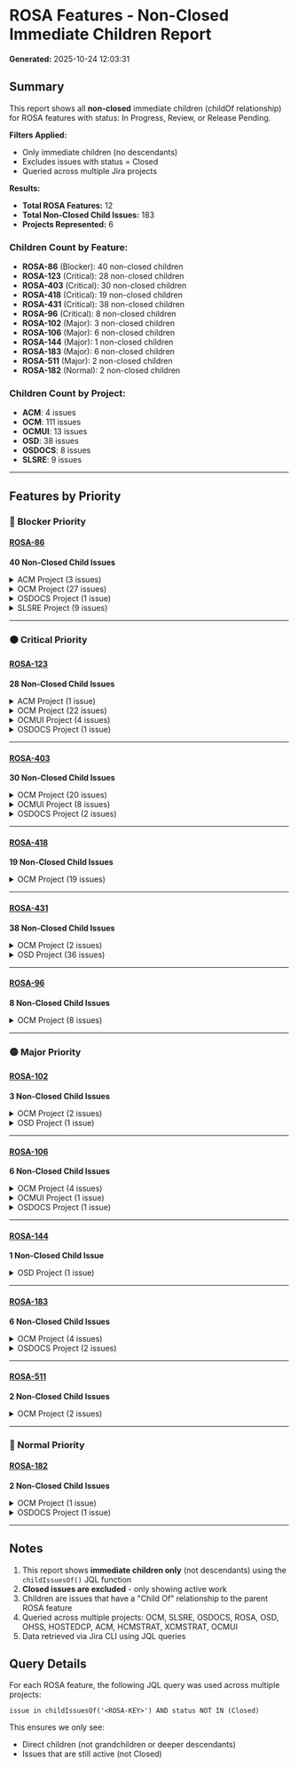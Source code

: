 # ROSA Features - Non-Closed Immediate Children Report

**Generated:** 2025-10-24 12:03:31

## Summary

This report shows all **non-closed** immediate children (childOf relationship) for ROSA features with status: In Progress, Review, or Release Pending.

**Filters Applied:**
- Only immediate children (no descendants)
- Excludes issues with status = Closed
- Queried across multiple Jira projects

**Results:**
- **Total ROSA Features:** 12
- **Total Non-Closed Child Issues:** 183
- **Projects Represented:** 6

### Children Count by Feature:
- **ROSA-86** (Blocker): 40 non-closed children
- **ROSA-123** (Critical): 28 non-closed children
- **ROSA-403** (Critical): 30 non-closed children
- **ROSA-418** (Critical): 19 non-closed children
- **ROSA-431** (Critical): 38 non-closed children
- **ROSA-96** (Critical): 8 non-closed children
- **ROSA-102** (Major): 3 non-closed children
- **ROSA-106** (Major): 6 non-closed children
- **ROSA-144** (Major): 1 non-closed children
- **ROSA-183** (Major): 6 non-closed children
- **ROSA-511** (Major): 2 non-closed children
- **ROSA-182** (Normal): 2 non-closed children

### Children Count by Project:
- **ACM**: 4 issues
- **OCM**: 111 issues
- **OCMUI**: 13 issues
- **OSD**: 38 issues
- **OSDOCS**: 8 issues
- **SLSRE**: 9 issues

---

## Features by Priority


### 🔴 Blocker Priority

#### [ROSA-86](https://issues.redhat.com/browse/ROSA-86)

**40 Non-Closed Child Issues**

<details>
<summary>ACM Project (3 issues)</summary>

| Key | Type | Status | Assignee | Summary | Parent | Created | Updated | Due Date |
|-----|------|--------|----------|---------|--------|---------|---------|----------|
| [ACM-24880](https://issues.redhat.com/browse/ACM-24880) | Task | In Progress | Anna Francis | Implement backend test to check the OADP resources per OCP version | [ROSA-86](https://issues.redhat.com/browse/ROSA-86) | 2025-10-01 | 2025-10-23 |  |
| [ACM-24861](https://issues.redhat.com/browse/ACM-24861) | Feature | Resolved | Mehmet Pekpergel | Alerts for DR account reconciliation | [ROSA-86](https://issues.redhat.com/browse/ROSA-86) | 2025-10-01 | 2025-10-03 |  |
| [ACM-20793](https://issues.redhat.com/browse/ACM-20793) | Story | Resolved | Mehmet Pekpergel | as an operator of FM, existing management clusters will also have DR AWS availab | [ROSA-86](https://issues.redhat.com/browse/ROSA-86) | 2025-05-14 | 2025-10-24 |  |

</details>

<details>
<summary>OCM Project (27 issues)</summary>

| Key | Type | Status | Assignee | Summary | Parent | Created | Updated | Due Date |
|-----|------|--------|----------|---------|--------|---------|---------|----------|
| [OCM-19662](https://issues.redhat.com/browse/OCM-19662) | Task | In Progress | Eric Cambel | Mid-sized Scalability Test - 32 clusters | [ROSA-86](https://issues.redhat.com/browse/ROSA-86) | 2025-10-23 | 2025-10-23 |  |
| [OCM-19649](https://issues.redhat.com/browse/OCM-19649) | Story | To Do | Lucas Ponce | Capture backup dependencies versions in hcm-deployment snapshot | [ROSA-86](https://issues.redhat.com/browse/ROSA-86) | 2025-10-23 | 2025-10-23 |  |
| [OCM-19595](https://issues.redhat.com/browse/OCM-19595) | Task | Review | Guilherme Branco | Custom Backup Schedule Configuration for Clusters | [ROSA-86](https://issues.redhat.com/browse/ROSA-86) | 2025-10-22 | 2025-10-24 |  |
| [OCM-19592](https://issues.redhat.com/browse/OCM-19592) | Task | Review | Guilherme Branco | Bypass Backup Creation During Cluster Provisioning | [ROSA-86](https://issues.redhat.com/browse/ROSA-86) | 2025-10-22 | 2025-10-24 |  |
| [OCM-18502](https://issues.redhat.com/browse/OCM-18502) | Task | In Progress | Lawton Mizell | Evaluate the impact of cluster upgrades in the backups (and vice versa) | [ROSA-86](https://issues.redhat.com/browse/ROSA-86) | 2025-09-16 | 2025-10-01 |  |
| [OCM-18451](https://issues.redhat.com/browse/OCM-18451) | Story | To Do | Find/Create AWS Account for Scalability Tests | 2025-09-15 11:01:11 | [ROSA-86](https://issues.redhat.com/browse/ROSA-86) | 2025-09-22 |  |  |
| [OCM-18398](https://issues.redhat.com/browse/OCM-18398) | Story | To Do | Velero Backup Timing Analysis | 2025-09-11 16:08:25 | [ROSA-86](https://issues.redhat.com/browse/ROSA-86) | 2025-09-22 |  |  |
| [OCM-18397](https://issues.redhat.com/browse/OCM-18397) | Story | To Do | Velero Resource Utilization Monitoring | 2025-09-11 16:07:38 | [ROSA-86](https://issues.redhat.com/browse/ROSA-86) | 2025-09-22 |  |  |
| [OCM-18396](https://issues.redhat.com/browse/OCM-18396) | Story | To Do | Core Velero Backup Metrics Collection | 2025-09-11 16:06:37 | [ROSA-86](https://issues.redhat.com/browse/ROSA-86) | 2025-09-22 |  |  |
| [OCM-18365](https://issues.redhat.com/browse/OCM-18365) | Task | To Do | Benchmark ROSA HCP Backup speeds using multiple workers | 2025-09-08 17:10:53 | [ROSA-86](https://issues.redhat.com/browse/ROSA-86) | 2025-09-22 |  |  |
| [OCM-17694](https://issues.redhat.com/browse/OCM-17694) | Task | Review | Guilherme Branco | Populate backup_state field during cluster provisioning | [ROSA-86](https://issues.redhat.com/browse/ROSA-86) | 2025-08-11 | 2025-10-09 |  |
| [OCM-17510](https://issues.redhat.com/browse/OCM-17510) | Task | In Progress | Eric Cambel | Create a scalability testing plan | [ROSA-86](https://issues.redhat.com/browse/ROSA-86) | 2025-07-31 | 2025-10-10 |  |
| [OCM-17454](https://issues.redhat.com/browse/OCM-17454) | Epic | In Progress | Eric Cambel | OADP + Velero Scalability Tests for ROSA HCP | [ROSA-86](https://issues.redhat.com/browse/ROSA-86) | 2025-07-29 | 2025-10-23 |  |
| [OCM-17403](https://issues.redhat.com/browse/OCM-17403) | Story | Code Review | Guilherme Branco | [Clusters-Service] Implement backup state patching via the control plane endpoin | [ROSA-86](https://issues.redhat.com/browse/ROSA-86) | 2025-07-25 | 2025-10-22 |  |
| [OCM-16136](https://issues.redhat.com/browse/OCM-16136) | Risk | To Do | No Prometheus metrics for Kopia uploads | 2025-06-02 10:09:12 | [ROSA-86](https://issues.redhat.com/browse/ROSA-86) | 2025-09-22 |  |  |
| [OCM-16135](https://issues.redhat.com/browse/OCM-16135) | Risk | To Do | Unable to use enable S3 Bucket Keys with OADP/Velero | 2025-06-02 09:58:50 | [ROSA-86](https://issues.redhat.com/browse/ROSA-86) | 2025-09-22 |  |  |
| [OCM-16134](https://issues.redhat.com/browse/OCM-16134) | Risk | To Do | Backup objects created by Kopia are not tagged in S3 | 2025-06-02 09:52:32 | [ROSA-86](https://issues.redhat.com/browse/ROSA-86) | 2025-09-22 |  |  |
| [OCM-15906](https://issues.redhat.com/browse/OCM-15906) | Task | To Do | Define process to rotate KMS Keys used to encrypt backups | 2025-05-21 08:49:55 | [ROSA-86](https://issues.redhat.com/browse/ROSA-86) | 2025-09-29 |  |  |
| [OCM-15776](https://issues.redhat.com/browse/OCM-15776) | Story | In Progress | Elveera Mathias | E2E Tests Automation for Clusters Service requirements for ROSA HCP Backup and R | [ROSA-86](https://issues.redhat.com/browse/ROSA-86) | 2025-05-13 | 2025-10-20 |  |
| [OCM-15775](https://issues.redhat.com/browse/OCM-15775) | Story | To Do | Elveera Mathias | Functional Tests for Clusters Service requirements for ROSA HCP Backup and Resto | [ROSA-86](https://issues.redhat.com/browse/ROSA-86) | 2025-05-13 | 2025-09-22 |  |
| [OCM-15774](https://issues.redhat.com/browse/OCM-15774) | Story | In Progress | Elveera Mathias | Test Plan for Clusters Service requirements for ROSA HCP Backup and Restore | [ROSA-86](https://issues.redhat.com/browse/ROSA-86) | 2025-05-13 | 2025-09-22 |  |
| [OCM-15773](https://issues.redhat.com/browse/OCM-15773) | Story | To Do | Feature toggle maintenance: Clusters Service requirements for ROSA HCP Backup and Restore | 2025-05-13 10:41:13 | [ROSA-86](https://issues.redhat.com/browse/ROSA-86) | 2025-09-22 |  |  |
| [OCM-15771](https://issues.redhat.com/browse/OCM-15771) | Epic | In Progress | Lucas Ponce | Clusters Service requirements for ROSA HCP Backup and Restore | [ROSA-86](https://issues.redhat.com/browse/ROSA-86) | 2025-05-13 | 2025-10-23 |  |
| [OCM-15599](https://issues.redhat.com/browse/OCM-15599) | Story | To Do | Spike Restoration Flow for etcd specific failures and test node re-adoption | 2025-05-01 14:42:26 | [ROSA-86](https://issues.redhat.com/browse/ROSA-86) | 2025-09-22 |  |  |
| [OCM-15446](https://issues.redhat.com/browse/OCM-15446) | Epic | In Progress | Christopher Doan | OSDFM Requirements for ROSA HCP DR improvements | [ROSA-86](https://issues.redhat.com/browse/ROSA-86) | 2025-04-23 | 2025-10-10 |  |
| [OCM-14679](https://issues.redhat.com/browse/OCM-14679) | Task | To Do | Spike restoration flow | 2025-03-17 15:44:20 | [ROSA-86](https://issues.redhat.com/browse/ROSA-86) | 2025-09-29 |  |  |
| [OCM-13195](https://issues.redhat.com/browse/OCM-13195) | Epic | In Progress | Lucas Ponce | ROSA HCP - DR restoration improvements - Research/Refinement | [ROSA-86](https://issues.redhat.com/browse/ROSA-86) | 2024-12-19 | 2025-10-03 |  |

</details>

<details>
<summary>OSDOCS Project (1 issue)</summary>

| Key | Type | Status | Assignee | Summary | Parent | Created | Updated | Due Date |
|-----|------|--------|----------|---------|--------|---------|---------|----------|
| [OSDOCS-12727](https://issues.redhat.com/browse/OSDOCS-12727) | Epic | New | Ryan Deussing | docs for cluster backup & restore | [ROSA-86](https://issues.redhat.com/browse/ROSA-86) | 2024-11-20 | 2025-09-10 |  |

</details>

<details>
<summary>SLSRE Project (9 issues)</summary>

| Key | Type | Status | Assignee | Summary | Parent | Created | Updated | Due Date |
|-----|------|--------|----------|---------|--------|---------|---------|----------|
| [SLSRE-382](https://issues.redhat.com/browse/SLSRE-382) | Story | New | Review metrics to capture during Perf/Scale testing | 2025-09-16 11:03:47 | [ROSA-86](https://issues.redhat.com/browse/ROSA-86) | 2025-09-16 |  |  |
| [SLSRE-381](https://issues.redhat.com/browse/SLSRE-381) | Story | New | Review Test Plan | 2025-09-16 11:00:40 | [ROSA-86](https://issues.redhat.com/browse/ROSA-86) | 2025-09-16 |  |  |
| [SLSRE-380](https://issues.redhat.com/browse/SLSRE-380) | Story | New | Define alerts for AWS Quota and Resource utilization in the Backup Account | 2025-09-16 10:58:29 | [ROSA-86](https://issues.redhat.com/browse/ROSA-86) | 2025-09-16 |  |  |
| [SLSRE-374](https://issues.redhat.com/browse/SLSRE-374) | Epic | In Progress | Sergio Lopez | ROSA HCP - Backup Reliability | [ROSA-86](https://issues.redhat.com/browse/ROSA-86) | 2025-09-16 | 2025-09-16 |  |
| [SLSRE-377](https://issues.redhat.com/browse/SLSRE-377) | Story | To Do | Monitor DataUpload and BackUp CRs for backup data upload verification | 2025-06-02 15:50:17 | [ROSA-86](https://issues.redhat.com/browse/ROSA-86) | 2025-09-16 |  |  |
| [SLSRE-378](https://issues.redhat.com/browse/SLSRE-378) | Story | To Do | Implement Alerting Rules | 2025-06-02 13:10:14 | [ROSA-86](https://issues.redhat.com/browse/ROSA-86) | 2025-09-16 |  |  |
| [SLSRE-379](https://issues.redhat.com/browse/SLSRE-379) | Story | To Do | Build Dashboards for Backup Visibility | 2025-06-02 13:09:20 | [ROSA-86](https://issues.redhat.com/browse/ROSA-86) | 2025-09-16 |  |  |
| [SLSRE-376](https://issues.redhat.com/browse/SLSRE-376) | Story | To Do | Integrate Backup Metrics into Monitoring Platform | 2025-06-02 13:07:11 | [ROSA-86](https://issues.redhat.com/browse/ROSA-86) | 2025-10-24 |  |  |
| [SLSRE-375](https://issues.redhat.com/browse/SLSRE-375) | Story | In Progress | Sergio Lopez | Define Backup Monitoring Metrics | [ROSA-86](https://issues.redhat.com/browse/ROSA-86) | 2025-06-02 | 2025-10-21 |  |

</details>

---


### 🟠 Critical Priority

#### [ROSA-123](https://issues.redhat.com/browse/ROSA-123)

**28 Non-Closed Child Issues**

<details>
<summary>ACM Project (1 issue)</summary>

| Key | Type | Status | Assignee | Summary | Parent | Created | Updated | Due Date |
|-----|------|--------|----------|---------|--------|---------|---------|----------|
| [ACM-24746](https://issues.redhat.com/browse/ACM-24746) | Epic | New | Mohamed ElSerngawy | [CAPA]: Epic for ROSA-123 - CAPA support for ROSA HCP with FIPS enabled on worke | [ROSA-123](https://issues.redhat.com/browse/ROSA-123) | 2025-09-28 | 2025-10-10 |  |

</details>

<details>
<summary>OCM Project (22 issues)</summary>

| Key | Type | Status | Assignee | Summary | Parent | Created | Updated | Due Date |
|-----|------|--------|----------|---------|--------|---------|---------|----------|
| [OCM-18682](https://issues.redhat.com/browse/OCM-18682) | Story | To Do | CI Integration for [TF]: Epic for XCMSTRAT-144 - Terraform support for ROSA HCP with FIPS enabled on workers | 2025-09-28 07:40:56 | [ROSA-123](https://issues.redhat.com/browse/ROSA-123) | 2025-09-28 |  |  |
| [OCM-18681](https://issues.redhat.com/browse/OCM-18681) | Story | To Do | E2E Tests Automation for [TF]: Epic for XCMSTRAT-144 - Terraform support for ROSA HCP with FIPS enabled on workers | 2025-09-28 07:40:53 | [ROSA-123](https://issues.redhat.com/browse/ROSA-123) | 2025-09-28 |  |  |
| [OCM-18680](https://issues.redhat.com/browse/OCM-18680) | Story | To Do | Functional Tests for [TF]: Epic for XCMSTRAT-144 - Terraform support for ROSA HCP with FIPS enabled on workers | 2025-09-28 07:40:51 | [ROSA-123](https://issues.redhat.com/browse/ROSA-123) | 2025-09-28 |  |  |
| [OCM-18679](https://issues.redhat.com/browse/OCM-18679) | Story | To Do | Test Plan for [TF]: Epic for XCMSTRAT-144 - Terraform support for ROSA HCP with FIPS enabled on workers | 2025-09-28 07:40:49 | [ROSA-123](https://issues.redhat.com/browse/ROSA-123) | 2025-09-28 |  |  |
| [OCM-18678](https://issues.redhat.com/browse/OCM-18678) | Story | To Do | Feature toggle maintenance: [TF]: Epic for XCMSTRAT-144 - Terraform support for ROSA HCP with FIPS enabled on workers | 2025-09-28 07:40:45 | [ROSA-123](https://issues.redhat.com/browse/ROSA-123) | 2025-09-28 |  |  |
| [OCM-18677](https://issues.redhat.com/browse/OCM-18677) | Story | To Do | Ensure reliability for epic [TF]: Epic for XCMSTRAT-144 - Terraform support for ROSA HCP with FIPS enabled on workers | 2025-09-28 07:40:42 | [ROSA-123](https://issues.redhat.com/browse/ROSA-123) | 2025-10-10 |  |  |
| [OCM-18676](https://issues.redhat.com/browse/OCM-18676) | Epic | New | Hunter Kepley | [TF]: Epic for ROSA-123 - Terraform support for ROSA HCP with FIPS enabled on wo | [ROSA-123](https://issues.redhat.com/browse/ROSA-123) | 2025-09-28 | 2025-10-22 |  |
| [OCM-18675](https://issues.redhat.com/browse/OCM-18675) | Story | To Do | CI Integration for [ROSA CLI]: Epic for XCMSTRAT-144 - ROSA CLI support for ROSA HCP with FIPS enabled on workers | 2025-09-28 07:28:23 | [ROSA-123](https://issues.redhat.com/browse/ROSA-123) | 2025-09-28 |  |  |
| [OCM-18674](https://issues.redhat.com/browse/OCM-18674) | Story | To Do | E2E Tests Automation for [ROSA CLI]: Epic for XCMSTRAT-144 - ROSA CLI support for ROSA HCP with FIPS enabled on workers  | 2025-09-28 07:28:21 | [ROSA-123](https://issues.redhat.com/browse/ROSA-123) | 2025-09-28 |  |  |
| [OCM-18673](https://issues.redhat.com/browse/OCM-18673) | Story | To Do | Functional Tests for [ROSA CLI]: Epic for XCMSTRAT-144 - ROSA CLI support for ROSA HCP with FIPS enabled on workers | 2025-09-28 07:28:18 | [ROSA-123](https://issues.redhat.com/browse/ROSA-123) | 2025-09-28 |  |  |
| [OCM-18672](https://issues.redhat.com/browse/OCM-18672) | Story | To Do | Test Plan for [ROSA CLI]: Epic for XCMSTRAT-144 - ROSA CLI support for ROSA HCP with FIPS enabled on workers | 2025-09-28 07:28:16 | [ROSA-123](https://issues.redhat.com/browse/ROSA-123) | 2025-09-28 |  |  |
| [OCM-18671](https://issues.redhat.com/browse/OCM-18671) | Story | To Do | Feature toggle maintenance: [ROSA CLI]: Epic for XCMSTRAT-144 - ROSA CLI support for ROSA HCP with FIPS enabled on workers | 2025-09-28 07:28:13 | [ROSA-123](https://issues.redhat.com/browse/ROSA-123) | 2025-09-28 |  |  |
| [OCM-18670](https://issues.redhat.com/browse/OCM-18670) | Story | To Do | Ensure reliability for epic: [ROSA CLI]: Epic for XCMSTRAT-144 - ROSA CLI support for ROSA HCP with FIPS enabled on workers | 2025-09-28 07:28:09 | [ROSA-123](https://issues.redhat.com/browse/ROSA-123) | 2025-10-10 |  |  |
| [OCM-18669](https://issues.redhat.com/browse/OCM-18669) | Epic | New | Hunter Kepley | [ROSA CLI]: Epic for ROSA-123 - ROSA CLI support for ROSA HCP with FIPS enabled  | [ROSA-123](https://issues.redhat.com/browse/ROSA-123) | 2025-09-28 | 2025-10-22 |  |
| [OCM-18059](https://issues.redhat.com/browse/OCM-18059) | Story | Review | Idit Gavra | Verify that FIPS is enabled and all components are ok | [ROSA-123](https://issues.redhat.com/browse/ROSA-123) | 2025-08-28 | 2025-10-06 |  |
| [OCM-17197](https://issues.redhat.com/browse/OCM-17197) | Story | To Do | CI Integration for [OCM]: Epic for XCMSTRAT-144 - ROSA HCP with FIPS target crypto | 2025-07-16 11:40:31 | [ROSA-123](https://issues.redhat.com/browse/ROSA-123) | 2025-07-16 |  |  |
| [OCM-17196](https://issues.redhat.com/browse/OCM-17196) | Story | To Do | Jeff Frazier | E2E Tests Automation for [OCM]: Epic for XCMSTRAT-144 - ROSA HCP with FIPS targe | [ROSA-123](https://issues.redhat.com/browse/ROSA-123) | 2025-07-16 | 2025-09-16 |  |
| [OCM-17195](https://issues.redhat.com/browse/OCM-17195) | Story | To Do | Jeff Frazier | Functional Tests for [OCM]: Epic for XCMSTRAT-144 - ROSA HCP with FIPS target cr | [ROSA-123](https://issues.redhat.com/browse/ROSA-123) | 2025-07-16 | 2025-09-16 |  |
| [OCM-17194](https://issues.redhat.com/browse/OCM-17194) | Story | To Do | Jeff Frazier | Test Plan for [OCM]: Epic for XCMSTRAT-144 - ROSA HCP with FIPS target crypto | [ROSA-123](https://issues.redhat.com/browse/ROSA-123) | 2025-07-16 | 2025-09-16 |  |
| [OCM-17193](https://issues.redhat.com/browse/OCM-17193) | Story | To Do | Feature toggle maintenance: [OCM]: Epic for XCMSTRAT-144 - ROSA HCP with FIPS target crypto | 2025-07-16 11:40:20 | [ROSA-123](https://issues.redhat.com/browse/ROSA-123) | 2025-09-30 |  |  |
| [OCM-17192](https://issues.redhat.com/browse/OCM-17192) | Story | To Do | Ensure reliability for epic [OCM]: Epic for XCMSTRAT-144 - ROSA HCP with FIPS target crypto | 2025-07-16 11:40:17 | [ROSA-123](https://issues.redhat.com/browse/ROSA-123) | 2025-10-10 |  |  |
| [OCM-17191](https://issues.redhat.com/browse/OCM-17191) | Epic | In Progress | Idit Gavra | [OCM]: Epic for ROSA-123 - ROSA HCP with FIPS target crypto | [ROSA-123](https://issues.redhat.com/browse/ROSA-123) | 2025-07-16 | 2025-10-22 |  |

</details>

<details>
<summary>OCMUI Project (4 issues)</summary>

| Key | Type | Status | Assignee | Summary | Parent | Created | Updated | Due Date |
|-----|------|--------|----------|---------|--------|---------|---------|----------|
| [OCMUI-3824](https://issues.redhat.com/browse/OCMUI-3824) | Story | To Do | E2E Automation: [ROSA-HCP] OCM UI- ROSA HCP with FIPS enabled on worker nodes | 2025-09-28 10:59:37 | [ROSA-123](https://issues.redhat.com/browse/ROSA-123) | 2025-09-30 |  |  |
| [OCMUI-3823](https://issues.redhat.com/browse/OCMUI-3823) | Story | To Do | CI Automation: [ROSA-HCP] OCM UI- ROSA HCP with FIPS enabled on worker nodes | 2025-09-28 10:59:35 | [ROSA-123](https://issues.redhat.com/browse/ROSA-123) | 2025-09-30 |  |  |
| [OCMUI-3822](https://issues.redhat.com/browse/OCMUI-3822) | Story | To Do | Post-merge testing: [ROSA-HCP] OCM UI- ROSA HCP with FIPS enabled on worker nodes | 2025-09-28 10:59:33 | [ROSA-123](https://issues.redhat.com/browse/ROSA-123) | 2025-09-30 |  |  |
| [OCMUI-3821](https://issues.redhat.com/browse/OCMUI-3821) | Epic | New | [ROSA-HCP] OCM UI- ROSA HCP with FIPS enabled | 2025-09-28 10:59:29 | [ROSA-123](https://issues.redhat.com/browse/ROSA-123) | 2025-10-23 |  |  |

</details>

<details>
<summary>OSDOCS Project (1 issue)</summary>

| Key | Type | Status | Assignee | Summary | Parent | Created | Updated | Due Date |
|-----|------|--------|----------|---------|--------|---------|---------|----------|
| [OSDOCS-16476](https://issues.redhat.com/browse/OSDOCS-16476) | Epic | New | [DOCS]: Epic for ROSA-123 - Document support for ROSA HCP with FIPS | 2025-10-10 04:58:38 | [ROSA-123](https://issues.redhat.com/browse/ROSA-123) | 2025-10-10 |  |  |

</details>

---

#### [ROSA-403](https://issues.redhat.com/browse/ROSA-403)

**30 Non-Closed Child Issues**

<details>
<summary>OCM Project (20 issues)</summary>

| Key | Type | Status | Assignee | Summary | Parent | Created | Updated | Due Date |
|-----|------|--------|----------|---------|--------|---------|---------|----------|
| [OCM-18696](https://issues.redhat.com/browse/OCM-18696) | Bug | Review | Maggie Chen | Review wording for version EOL notification | [ROSA-403](https://issues.redhat.com/browse/ROSA-403) | 2025-09-30 | 2025-10-22 |  |
| [OCM-18499](https://issues.redhat.com/browse/OCM-18499) | Story | To Do | Patrick Jennings | Enable EUS channel group in FedRAMP | [ROSA-403](https://issues.redhat.com/browse/ROSA-403) | 2025-09-16 | 2025-10-23 |  |
| [OCM-18497](https://issues.redhat.com/browse/OCM-18497) | Story | To Do | CI Integration for [OCM CS] Enable EUS channel group in FedRAMP | 2025-09-16 10:01:33 | [ROSA-403](https://issues.redhat.com/browse/ROSA-403) | 2025-09-16 |  |  |
| [OCM-18496](https://issues.redhat.com/browse/OCM-18496) | Story | To Do | E2E Tests Automation for [OCM CS] Enable EUS channel group in FedRAMP | 2025-09-16 10:01:30 | [ROSA-403](https://issues.redhat.com/browse/ROSA-403) | 2025-09-16 |  |  |
| [OCM-18495](https://issues.redhat.com/browse/OCM-18495) | Story | To Do | Functional Tests for [OCM CS] Enable EUS channel group in FedRAMP | 2025-09-16 10:01:27 | [ROSA-403](https://issues.redhat.com/browse/ROSA-403) | 2025-09-16 |  |  |
| [OCM-18494](https://issues.redhat.com/browse/OCM-18494) | Story | To Do | Test Plan for [OCM CS] Enable EUS channel group in FedRAMP | 2025-09-16 10:01:24 | [ROSA-403](https://issues.redhat.com/browse/ROSA-403) | 2025-09-16 |  |  |
| [OCM-18493](https://issues.redhat.com/browse/OCM-18493) | Story | To Do | Feature toggle maintenance: [OCM CS] Enable EUS channel group in FedRAMP | 2025-09-16 10:01:18 | [ROSA-403](https://issues.redhat.com/browse/ROSA-403) | 2025-09-16 |  |  |
| [OCM-18492](https://issues.redhat.com/browse/OCM-18492) | Story | To Do | Ensure reliability for epic [OCM CS] Enable EUS channel group in FedRAMP | 2025-09-16 10:01:12 | [ROSA-403](https://issues.redhat.com/browse/ROSA-403) | 2025-09-16 |  |  |
| [OCM-18491](https://issues.redhat.com/browse/OCM-18491) | Epic | New | Brian Smith | [OCM CS] Enable EUS channel group in FedRAMP | [ROSA-403](https://issues.redhat.com/browse/ROSA-403) | 2025-09-16 | 2025-10-15 |  |
| [OCM-17743](https://issues.redhat.com/browse/OCM-17743) | Story | To Do | CI Integration for [TF]: Terraform EUS channel support | 2025-08-18 06:09:48 | [ROSA-403](https://issues.redhat.com/browse/ROSA-403) | 2025-08-18 |  |  |
| [OCM-17742](https://issues.redhat.com/browse/OCM-17742) | Story | To Do | E2E Tests Automation for [TF]: Terraform EUS channel support | 2025-08-18 06:09:46 | [ROSA-403](https://issues.redhat.com/browse/ROSA-403) | 2025-08-18 |  |  |
| [OCM-17741](https://issues.redhat.com/browse/OCM-17741) | Story | To Do | Functional Tests for [TF]: Terraform EUS channel support | 2025-08-18 06:09:43 | [ROSA-403](https://issues.redhat.com/browse/ROSA-403) | 2025-08-18 |  |  |
| [OCM-17740](https://issues.redhat.com/browse/OCM-17740) | Story | To Do | Test Plan for [TF]: Terraform EUS channel support | 2025-08-18 06:09:40 | [ROSA-403](https://issues.redhat.com/browse/ROSA-403) | 2025-08-18 |  |  |
| [OCM-17739](https://issues.redhat.com/browse/OCM-17739) | Story | To Do | Feature toggle maintenance: [TF]: Terraform EUS channel support | 2025-08-18 06:09:36 | [ROSA-403](https://issues.redhat.com/browse/ROSA-403) | 2025-08-18 |  |  |
| [OCM-17738](https://issues.redhat.com/browse/OCM-17738) | Story | To Do | Ensure reliability for epic [TF]: Terraform EUS channel support | 2025-08-18 06:09:32 | [ROSA-403](https://issues.redhat.com/browse/ROSA-403) | 2025-08-18 |  |  |
| [OCM-15074](https://issues.redhat.com/browse/OCM-15074) | Story | To Do | CI Integration for [ROSA CLI]: Epic for XCMSTRAT-1119 - ROSA CLI support for EUS Versions | 2025-04-07 08:26:16 | [ROSA-403](https://issues.redhat.com/browse/ROSA-403) | 2025-06-12 |  |  |
| [OCM-15072](https://issues.redhat.com/browse/OCM-15072) | Story | To Do | Functional Tests for [ROSA CLI]: Epic for XCMSTRAT-1119 - ROSA CLI support for EUS Versions | 2025-04-07 08:26:11 | [ROSA-403](https://issues.redhat.com/browse/ROSA-403) | 2025-06-12 |  |  |
| [OCM-15071](https://issues.redhat.com/browse/OCM-15071) | Story | To Do | Test Plan for [ROSA CLI]: Epic for XCMSTRAT-1119 - ROSA CLI support for EUS Versions | 2025-04-07 08:26:09 | [ROSA-403](https://issues.redhat.com/browse/ROSA-403) | 2025-06-12 |  |  |
| [OCM-15070](https://issues.redhat.com/browse/OCM-15070) | Story | To Do | Ensure reliability for epic [ROSA CLI]: Epic for XCMSTRAT-1119 - ROSA CLI support for EUS Versions | 2025-04-07 08:26:04 | [ROSA-403](https://issues.redhat.com/browse/ROSA-403) | 2025-06-12 |  |  |
| [OCM-14030](https://issues.redhat.com/browse/OCM-14030) | Epic | Review | Andrea Decorte | EUS Channel is available for ROSA/OSD | [ROSA-403](https://issues.redhat.com/browse/ROSA-403) | 2025-02-13 | 2025-10-23 |  |

</details>

<details>
<summary>OCMUI Project (8 issues)</summary>

| Key | Type | Status | Assignee | Summary | Parent | Created | Updated | Due Date |
|-----|------|--------|----------|---------|--------|---------|---------|----------|
| [OCMUI-3771](https://issues.redhat.com/browse/OCMUI-3771) | Story | Review | David Aznaurov | Clusters/day 2 - View/Edit channel group | [ROSA-403](https://issues.redhat.com/browse/ROSA-403) | 2025-09-11 | 2025-10-21 |  |
| [OCMUI-3770](https://issues.redhat.com/browse/OCMUI-3770) | Story | Review | Dylan Cooper | Wizard(s)/day 1 - Add version Channel group dropdown - OSD | [ROSA-403](https://issues.redhat.com/browse/ROSA-403) | 2025-09-11 | 2025-10-22 |  |
| [OCMUI-3763](https://issues.redhat.com/browse/OCMUI-3763) | Story | Review | Trevor Hendricks | Wizard(s)/day 1 - Add version Channel group dropdown - ROSA | [ROSA-403](https://issues.redhat.com/browse/ROSA-403) | 2025-09-10 | 2025-10-23 |  |
| [OCMUI-3757](https://issues.redhat.com/browse/OCMUI-3757) | Task | To Do | Enable feature gate in production for all users | 2025-09-10 11:42:55 | [ROSA-403](https://issues.redhat.com/browse/ROSA-403) | 2025-09-15 |  |  |
| [OCMUI-3693](https://issues.redhat.com/browse/OCMUI-3693) | Story | To Do | E2E Automation: OCM UI EUS Channels | 2025-08-18 05:53:07 | [ROSA-403](https://issues.redhat.com/browse/ROSA-403) | 2025-09-12 |  |  |
| [OCMUI-3692](https://issues.redhat.com/browse/OCMUI-3692) | Story | To Do | CI Automation: OCM UI EUS Channels | 2025-08-18 05:53:04 | [ROSA-403](https://issues.redhat.com/browse/ROSA-403) | 2025-09-12 |  |  |
| [OCMUI-3691](https://issues.redhat.com/browse/OCMUI-3691) | Story | To Do | Post-merge testing: OCM UI EUS Channels | 2025-08-18 05:53:02 | [ROSA-403](https://issues.redhat.com/browse/ROSA-403) | 2025-09-12 |  |  |
| [OCMUI-3690](https://issues.redhat.com/browse/OCMUI-3690) | Epic | In Progress | Dylan Cooper | OCM UI EUS Channels | [ROSA-403](https://issues.redhat.com/browse/ROSA-403) | 2025-08-18 | 2025-10-21 |  |

</details>

<details>
<summary>OSDOCS Project (2 issues)</summary>

| Key | Type | Status | Assignee | Summary | Parent | Created | Updated | Due Date |
|-----|------|--------|----------|---------|--------|---------|---------|----------|
| [OSDOCS-16538](https://issues.redhat.com/browse/OSDOCS-16538) | Story | New | Aedin Collins | Life Cycle (Extension) (UI for OSD and ROSA) | [ROSA-403](https://issues.redhat.com/browse/ROSA-403) | 2025-10-15 | 2025-10-23 |  |
| [OSDOCS-11705](https://issues.redhat.com/browse/OSDOCS-11705) | Epic | In Progress | Mark Letalien | Revised ROSA Life Cycle (Extension) | [ROSA-403](https://issues.redhat.com/browse/ROSA-403) | 2024-08-14 | 2025-10-20 |  |

</details>

---

#### [ROSA-418](https://issues.redhat.com/browse/ROSA-418)

**19 Non-Closed Child Issues**

<details>
<summary>OCM Project (19 issues)</summary>

| Key | Type | Status | Assignee | Summary | Parent | Created | Updated | Due Date |
|-----|------|--------|----------|---------|--------|---------|---------|----------|
| [OCM-19306](https://issues.redhat.com/browse/OCM-19306) | Story | To Do | CI Integration for HCP Log Forwarding Client Side(CLI and TF) | 2025-10-16 10:15:28 | [ROSA-418](https://issues.redhat.com/browse/ROSA-418) | 2025-10-16 |  |  |
| [OCM-19305](https://issues.redhat.com/browse/OCM-19305) | Story | To Do | E2E Tests Automation for HCP Log Forwarding Client Side(CLI and TF) | 2025-10-16 10:15:26 | [ROSA-418](https://issues.redhat.com/browse/ROSA-418) | 2025-10-16 |  |  |
| [OCM-19304](https://issues.redhat.com/browse/OCM-19304) | Story | To Do | Functional Tests for HCP Log Forwarding Client Side(CLI and TF) | 2025-10-16 10:15:24 | [ROSA-418](https://issues.redhat.com/browse/ROSA-418) | 2025-10-16 |  |  |
| [OCM-19303](https://issues.redhat.com/browse/OCM-19303) | Story | To Do | Test Plan for HCP Log Forwarding Client Side(CLI and TF) | 2025-10-16 10:15:21 | [ROSA-418](https://issues.redhat.com/browse/ROSA-418) | 2025-10-16 |  |  |
| [OCM-19302](https://issues.redhat.com/browse/OCM-19302) | Story | To Do | Feature toggle maintenance: HCP Log Forwarding Client Side(CLI and TF) | 2025-10-16 10:15:17 | [ROSA-418](https://issues.redhat.com/browse/ROSA-418) | 2025-10-16 |  |  |
| [OCM-19301](https://issues.redhat.com/browse/OCM-19301) | Story | To Do | Ensure reliability for epic HCP Log Forwarding Client Side(CLI and TF) | 2025-10-16 10:15:13 | [ROSA-418](https://issues.redhat.com/browse/ROSA-418) | 2025-10-16 |  |  |
| [OCM-19300](https://issues.redhat.com/browse/OCM-19300) | Epic | New | Carl Brumm | HCP Log Forwarding Client Side(CLI and TF) | [ROSA-418](https://issues.redhat.com/browse/ROSA-418) | 2025-10-16 | 2025-10-21 |  |
| [OCM-18907](https://issues.redhat.com/browse/OCM-18907) | Story | To Do | Document process for changing allowed log forwarding pods | 2025-10-13 12:19:21 | [ROSA-418](https://issues.redhat.com/browse/ROSA-418) | 2025-10-13 |  |  |
| [OCM-18879](https://issues.redhat.com/browse/OCM-18879) | Story | To Do | CI Integration for Log Forwarding | 2025-10-09 13:58:45 | [ROSA-418](https://issues.redhat.com/browse/ROSA-418) | 2025-10-09 |  |  |
| [OCM-18878](https://issues.redhat.com/browse/OCM-18878) | Story | To Do | Functional Tests for Log Forwarding | 2025-10-09 13:58:32 | [ROSA-418](https://issues.redhat.com/browse/ROSA-418) | 2025-10-09 |  |  |
| [OCM-18877](https://issues.redhat.com/browse/OCM-18877) | Story | To Do | Test Plan for Log Forwarding | 2025-10-09 13:58:15 | [ROSA-418](https://issues.redhat.com/browse/ROSA-418) | 2025-10-16 |  |  |
| [OCM-18876](https://issues.redhat.com/browse/OCM-18876) | Story | To Do | E2E Tests Automation for Log Forwarding | 2025-10-09 13:58:00 | [ROSA-418](https://issues.redhat.com/browse/ROSA-418) | 2025-10-09 |  |  |
| [OCM-18875](https://issues.redhat.com/browse/OCM-18875) | Epic | New | Jeff Frazier | HCP Log Forwarding E2E testing | [ROSA-418](https://issues.redhat.com/browse/ROSA-418) | 2025-10-09 | 2025-10-13 |  |
| [OCM-18862](https://issues.redhat.com/browse/OCM-18862) | Epic | In Progress | Christopher Doan | [OSDFM] HCP Log Forwarding Process for regional provisioning | [ROSA-418](https://issues.redhat.com/browse/ROSA-418) | 2025-10-09 | 2025-10-23 |  |
| [OCM-18855](https://issues.redhat.com/browse/OCM-18855) | Epic | New | William Kutler | HCP Log Forwarding Process for Log Grouping Updates | [ROSA-418](https://issues.redhat.com/browse/ROSA-418) | 2025-10-09 | 2025-10-20 |  |
| [OCM-18874](https://issues.redhat.com/browse/OCM-18874) | Story | To Do | Christopher Doan | Investigate how to best deploy the Log Forwarding Components to Management Clust | [ROSA-418](https://issues.redhat.com/browse/ROSA-418) | 2025-09-18 | 2025-10-23 |  |
| [OCM-18503](https://issues.redhat.com/browse/OCM-18503) | Task | In Progress | William Kutler | Update OCM DDR to use shared logging hub architecture | [ROSA-418](https://issues.redhat.com/browse/ROSA-418) | 2025-09-16 | 2025-10-09 |  |
| [OCM-13315](https://issues.redhat.com/browse/OCM-13315) | Task | In Progress | William Kutler | Spike: set up proof of concept for control plane log forwarding in CS | [ROSA-418](https://issues.redhat.com/browse/ROSA-418) | 2025-01-07 | 2025-10-16 |  |
| [OCM-12601](https://issues.redhat.com/browse/OCM-12601) | Epic | Refinement | William Kutler | [OCM]: Epic for XCMSTRAT-1358 - ROSA HCP control plane logs to cloudwatch | [ROSA-418](https://issues.redhat.com/browse/ROSA-418) | 2024-11-15 | 2025-10-23 |  |

</details>

---

#### [ROSA-431](https://issues.redhat.com/browse/ROSA-431)

**38 Non-Closed Child Issues**

<details>
<summary>OCM Project (2 issues)</summary>

| Key | Type | Status | Assignee | Summary | Parent | Created | Updated | Due Date |
|-----|------|--------|----------|---------|--------|---------|---------|----------|
| [OCM-16985](https://issues.redhat.com/browse/OCM-16985) | Story | In Progress | Jayakrishnan Mekkattillam | Post check test on UI after OCP 4.20 is enabled on UI | [ROSA-431](https://issues.redhat.com/browse/ROSA-431) | 2025-07-08 | 2025-10-24 |  |
| [OCM-16983](https://issues.redhat.com/browse/OCM-16983) | Epic | In Progress | Ying Zhang | Post Check after OCP 4.20 is enabled | [ROSA-431](https://issues.redhat.com/browse/ROSA-431) | 2025-07-08 | 2025-10-23 |  |

</details>

<details>
<summary>OSD Project (36 issues)</summary>

| Key | Type | Status | Assignee | Summary | Parent | Created | Updated | Due Date |
|-----|------|--------|----------|---------|--------|---------|---------|----------|
| [OSD-31009](https://issues.redhat.com/browse/OSD-31009) | Sub-task | To Do | Benjamin Toll | Investigate and create sub-tasks where applicable | [ROSA-431](https://issues.redhat.com/browse/ROSA-431) | 2025-08-05 | 2025-08-05 |  |
| [OSD-31007](https://issues.redhat.com/browse/OSD-31007) | Sub-task | To Do | Kirk Bater | Enable the candidate Channel in Prod. | [ROSA-431](https://issues.redhat.com/browse/ROSA-431) | 2025-08-05 | 2025-08-05 |  |
| [OSD-31006](https://issues.redhat.com/browse/OSD-31006) | Sub-task | To Do | Kirk Bater | Validating the new Versions in production. | [ROSA-431](https://issues.redhat.com/browse/ROSA-431) | 2025-08-05 | 2025-08-05 |  |
| [OSD-31005](https://issues.redhat.com/browse/OSD-31005) | Sub-task | To Do | Additional Steps involved for releasing the GCP images in Marketplace. | 2025-08-05 22:32:12 | [ROSA-431](https://issues.redhat.com/browse/ROSA-431) | 2025-08-05 |  |  |
| [OSD-31004](https://issues.redhat.com/browse/OSD-31004) | Sub-task | To Do | Claudio Busse | Working with the respective lead to release new OSD version on the GCP Marketpla | [ROSA-431](https://issues.redhat.com/browse/ROSA-431) | 2025-08-05 | 2025-08-05 |  |
| [OSD-31003](https://issues.redhat.com/browse/OSD-31003) | Sub-task | To Do | Kirk Bater | Working with the respective lead to release new ROSA version on the AWS Marketpl | [ROSA-431](https://issues.redhat.com/browse/ROSA-431) | 2025-08-05 | 2025-08-05 |  |
| [OSD-31002](https://issues.redhat.com/browse/OSD-31002) | Sub-task | To Do | Suresh Peddinti | Identify the Lead or appropriate channels for both AWS and GCP. | [ROSA-431](https://issues.redhat.com/browse/ROSA-431) | 2025-08-05 | 2025-08-05 |  |
| [OSD-31001](https://issues.redhat.com/browse/OSD-31001) | Sub-task | To Do | Suresh Peddinti | Investigate and create sub-tasks where applicable | [ROSA-431](https://issues.redhat.com/browse/ROSA-431) | 2025-08-05 | 2025-08-05 |  |
| [OSD-30995](https://issues.redhat.com/browse/OSD-30995) | Sub-task | To Do | Ramakrishna Kyatham | Building the test jobs and observing the test failures | [ROSA-431](https://issues.redhat.com/browse/ROSA-431) | 2025-08-05 | 2025-08-05 |  |
| [OSD-30994](https://issues.redhat.com/browse/OSD-30994) | Sub-task | To Do | Kelly Trainor | Analyze rosa-classic test results | [ROSA-431](https://issues.redhat.com/browse/ROSA-431) | 2025-08-05 | 2025-08-05 |  |
| [OSD-30993](https://issues.redhat.com/browse/OSD-30993) | Sub-task | To Do | Kelly Trainor | Analyze rosa-hcp test results | [ROSA-431](https://issues.redhat.com/browse/ROSA-431) | 2025-08-05 | 2025-08-05 |  |
| [OSD-30992](https://issues.redhat.com/browse/OSD-30992) | Sub-task | To Do | Kelly Trainor | Investigate fixing failing tests | [ROSA-431](https://issues.redhat.com/browse/ROSA-431) | 2025-08-05 | 2025-08-05 |  |
| [OSD-30991](https://issues.redhat.com/browse/OSD-30991) | Sub-task | To Do | Kelly Trainor | Run tests locally using osde2e (rosa-classic and rosa-hcp) | [ROSA-431](https://issues.redhat.com/browse/ROSA-431) | 2025-08-05 | 2025-08-05 |  |
| [OSD-30990](https://issues.redhat.com/browse/OSD-30990) | Sub-task | To Do | Amarthya Valija | Investigate fixing failing tests | [ROSA-431](https://issues.redhat.com/browse/ROSA-431) | 2025-08-05 | 2025-08-05 |  |
| [OSD-30989](https://issues.redhat.com/browse/OSD-30989) | Sub-task | To Do | Kelly Trainor | Run tests locally using osde2e (rosa-classic and rosa-hcp) | [ROSA-431](https://issues.redhat.com/browse/ROSA-431) | 2025-08-05 | 2025-08-05 |  |
| [OSD-30988](https://issues.redhat.com/browse/OSD-30988) | Sub-task | To Do | Amarthya Valija | Run tests locally using osde2e (osd-aws and osd-gcp) | [ROSA-431](https://issues.redhat.com/browse/ROSA-431) | 2025-08-05 | 2025-08-05 |  |
| [OSD-30987](https://issues.redhat.com/browse/OSD-30987) | Sub-task | To Do | Amarthya Valija | Analyze osd-gcp test results | [ROSA-431](https://issues.redhat.com/browse/ROSA-431) | 2025-08-05 | 2025-08-05 |  |
| [OSD-30986](https://issues.redhat.com/browse/OSD-30986) | Sub-task | To Do | Amarthya Valija | Analyze osd-aws test results | [ROSA-431](https://issues.redhat.com/browse/ROSA-431) | 2025-08-05 | 2025-08-05 |  |
| [OSD-30984](https://issues.redhat.com/browse/OSD-30984) | Sub-task | To Do | Benjamin Toll | Create pages to show new alerts and warnings | [ROSA-431](https://issues.redhat.com/browse/ROSA-431) | 2025-08-05 | 2025-08-05 |  |
| [OSD-30983](https://issues.redhat.com/browse/OSD-30983) | Sub-task | To Do | Benjamin Toll | Determine which alerts should make it into the new version | [ROSA-431](https://issues.redhat.com/browse/ROSA-431) | 2025-08-05 | 2025-08-05 |  |
| [OSD-30982](https://issues.redhat.com/browse/OSD-30982) | Sub-task | To Do | Benjamin Toll | Document the automation program | [ROSA-431](https://issues.redhat.com/browse/ROSA-431) | 2025-08-05 | 2025-08-05 |  |
| [OSD-30981](https://issues.redhat.com/browse/OSD-30981) | Sub-task | To Do | Benjamin Toll | Automate the steps to compare the alerts | [ROSA-431](https://issues.redhat.com/browse/ROSA-431) | 2025-08-05 | 2025-08-05 |  |
| [OSD-30978](https://issues.redhat.com/browse/OSD-30978) | Sub-task | To Do | Benjamin Toll | Create documentation | [ROSA-431](https://issues.redhat.com/browse/ROSA-431) | 2025-08-05 | 2025-08-05 |  |
| [OSD-30977](https://issues.redhat.com/browse/OSD-30977) | Sub-task | To Do | Benjamin Toll | Write go script for updating the yaml files | [ROSA-431](https://issues.redhat.com/browse/ROSA-431) | 2025-08-05 | 2025-08-05 |  |
| [OSD-30976](https://issues.redhat.com/browse/OSD-30976) | Sub-task | To Do | Benjamin Toll | Staging Deployment | [ROSA-431](https://issues.redhat.com/browse/ROSA-431) | 2025-08-05 | 2025-08-05 |  |
| [OSD-30975](https://issues.redhat.com/browse/OSD-30975) | Sub-task | To Do | Benjamin Toll | Validate the Go Script and yaml file deployment | [ROSA-431](https://issues.redhat.com/browse/ROSA-431) | 2025-08-05 | 2025-08-05 |  |
| [OSD-30974](https://issues.redhat.com/browse/OSD-30974) | Sub-task | To Do | Benjamin Toll | Merge request approval and merge | [ROSA-431](https://issues.redhat.com/browse/ROSA-431) | 2025-08-05 | 2025-08-05 |  |
| [OSD-30973](https://issues.redhat.com/browse/OSD-30973) | Sub-task | To Do | Ramakrishna Kyatham | Yaml Pipeline for automation. | [ROSA-431](https://issues.redhat.com/browse/ROSA-431) | 2025-08-05 | 2025-08-05 |  |
| [OSD-30972](https://issues.redhat.com/browse/OSD-30972) | Sub-task | To Do | Ramakrishna Kyatham | Test & Review Go Script. | [ROSA-431](https://issues.redhat.com/browse/ROSA-431) | 2025-08-05 | 2025-08-05 |  |
| [OSD-30971](https://issues.redhat.com/browse/OSD-30971) | Sub-task | To Do | Ramakrishna Kyatham | Create Go Script for enabling candidate channel using automation. | [ROSA-431](https://issues.redhat.com/browse/ROSA-431) | 2025-08-05 | 2025-08-05 |  |
| [OSD-30969](https://issues.redhat.com/browse/OSD-30969) | Sub-task | To Do | Benjamin Toll | Investigate Using Release Controller | [ROSA-431](https://issues.redhat.com/browse/ROSA-431) | 2025-08-05 | 2025-08-05 |  |
| [OSD-30968](https://issues.redhat.com/browse/OSD-30968) | Sub-task | To Do | Benjamin Toll | Go over identified issues with Red Hat | [ROSA-431](https://issues.redhat.com/browse/ROSA-431) | 2025-08-05 | 2025-08-05 |  |
| [OSD-30967](https://issues.redhat.com/browse/OSD-30967) | Sub-task | To Do | Benjamin Toll | Create Google Sheet demo | [ROSA-431](https://issues.redhat.com/browse/ROSA-431) | 2025-08-05 | 2025-08-05 |  |
| [OSD-30966](https://issues.redhat.com/browse/OSD-30966) | Sub-task | To Do | Benjamin Toll | Investigate Google Sheets API | [ROSA-431](https://issues.redhat.com/browse/ROSA-431) | 2025-08-05 | 2025-08-05 |  |
| [OSD-30965](https://issues.redhat.com/browse/OSD-30965) | Sub-task | To Do | Benjamin Toll | Investigate Go SDKs | [ROSA-431](https://issues.redhat.com/browse/ROSA-431) | 2025-08-05 | 2025-08-05 |  |
| [OSD-30964](https://issues.redhat.com/browse/OSD-30964) | Sub-task | To Do | Benjamin Toll | Investigate getting data via a REST API | [ROSA-431](https://issues.redhat.com/browse/ROSA-431) | 2025-08-05 | 2025-08-05 |  |

</details>

---

#### [ROSA-96](https://issues.redhat.com/browse/ROSA-96)

**8 Non-Closed Child Issues**

<details>
<summary>OCM Project (8 issues)</summary>

| Key | Type | Status | Assignee | Summary | Parent | Created | Updated | Due Date |
|-----|------|--------|----------|---------|--------|---------|---------|----------|
| [OCM-18302](https://issues.redhat.com/browse/OCM-18302) | Story | Code Review | Philip Wu | Implement Terraform support for Image Mirrors | [ROSA-96](https://issues.redhat.com/browse/ROSA-96) | 2025-09-04 | 2025-10-21 |  |
| [OCM-17630](https://issues.redhat.com/browse/OCM-17630) | Story | To Do | CI Integration for [OCM]: Epic for XCMSTRAT-994 - Client Side - ROSA-HCP - IDMS Image registry mirror config to customers | 2025-08-06 13:01:12 | [ROSA-96](https://issues.redhat.com/browse/ROSA-96) | 2025-08-11 |  |  |
| [OCM-17629](https://issues.redhat.com/browse/OCM-17629) | Story | To Do | E2E Tests Automation for [OCM]: Epic for XCMSTRAT-994 - Client Side - ROSA-HCP - IDMS Image registry mirror config to customers | 2025-08-06 13:01:10 | [ROSA-96](https://issues.redhat.com/browse/ROSA-96) | 2025-08-11 |  |  |
| [OCM-17628](https://issues.redhat.com/browse/OCM-17628) | Story | To Do | Functional Tests for [OCM]: Epic for XCMSTRAT-994 - Client Side - ROSA-HCP - IDMS Image registry mirror config to customers | 2025-08-06 13:01:08 | [ROSA-96](https://issues.redhat.com/browse/ROSA-96) | 2025-08-11 |  |  |
| [OCM-17627](https://issues.redhat.com/browse/OCM-17627) | Story | To Do | Test Plan for [OCM]: Epic for XCMSTRAT-994 - Client Side - ROSA-HCP - IDMS Image registry mirror config to customers | 2025-08-06 13:01:05 | [ROSA-96](https://issues.redhat.com/browse/ROSA-96) | 2025-08-11 |  |  |
| [OCM-17626](https://issues.redhat.com/browse/OCM-17626) | Story | To Do | Feature toggle maintenance: [OCM]: Epic for XCMSTRAT-994 - Client Side - ROSA-HCP - IDMS Image registry mirror config to customers | 2025-08-06 13:01:01 | [ROSA-96](https://issues.redhat.com/browse/ROSA-96) | 2025-08-11 |  |  |
| [OCM-17625](https://issues.redhat.com/browse/OCM-17625) | Story | To Do | Ensure reliability for epic [OCM]: Epic for XCMSTRAT-994 - Client Side - ROSA-HCP - IDMS Image registry mirror config to customers | 2025-08-06 13:00:57 | [ROSA-96](https://issues.redhat.com/browse/ROSA-96) | 2025-08-06 |  |  |
| [OCM-11211](https://issues.redhat.com/browse/OCM-11211) | Epic | Review | David Lee | [OCM]: Epic for XCMSTRAT-994 - ROSA-HCP - Image registry mirror config to custom | [ROSA-96](https://issues.redhat.com/browse/ROSA-96) | 2024-09-17 | 2025-09-26 |  |

</details>

---


### 🟡 Major Priority

#### [ROSA-102](https://issues.redhat.com/browse/ROSA-102)

**3 Non-Closed Child Issues**

<details>
<summary>OCM Project (2 issues)</summary>

| Key | Type | Status | Assignee | Summary | Parent | Created | Updated | Due Date |
|-----|------|--------|----------|---------|--------|---------|---------|----------|
| [OCM-13434](https://issues.redhat.com/browse/OCM-13434) | Story | To Do | Jericho Keyne | E2E Automation: ROSA HCP : Terraform for Shared VPC | [ROSA-102](https://issues.redhat.com/browse/ROSA-102) | 2025-01-14 | 2025-09-18 |  |
| [OCM-13433](https://issues.redhat.com/browse/OCM-13433) | Story | To Do | Jericho Keyne | CI Automation: ROSA HCP : Terraform for Shared VPC | [ROSA-102](https://issues.redhat.com/browse/ROSA-102) | 2025-01-14 | 2025-09-18 |  |

</details>

<details>
<summary>OSD Project (1 issue)</summary>

| Key | Type | Status | Assignee | Summary | Parent | Created | Updated | Due Date |
|-----|------|--------|----------|---------|--------|---------|---------|----------|
| [OSD-31045](https://issues.redhat.com/browse/OSD-31045) | Story | In Progress | Rafael Azevedo | Send customer notifications for ROSA HCP Shared VPC IAM policy migration with 4- | [ROSA-102](https://issues.redhat.com/browse/ROSA-102) | 2025-08-25 | 2025-10-08 |  |

</details>

---

#### [ROSA-106](https://issues.redhat.com/browse/ROSA-106)

**6 Non-Closed Child Issues**

<details>
<summary>OCM Project (4 issues)</summary>

| Key | Type | Status | Assignee | Summary | Parent | Created | Updated | Due Date |
|-----|------|--------|----------|---------|--------|---------|---------|----------|
| [OCM-17642](https://issues.redhat.com/browse/OCM-17642) | Story | Code Review | Eric Himmelreich | setup AMS prometheus in FedRAMP | [ROSA-106](https://issues.redhat.com/browse/ROSA-106) | 2025-08-07 | 2025-09-20 |  |
| [OCM-17213](https://issues.redhat.com/browse/OCM-17213) | Story | To Do | Add documentation for the service | 2025-07-16 22:20:45 | [ROSA-106](https://issues.redhat.com/browse/ROSA-106) | 2025-08-15 |  |  |
| [OCM-17209](https://issues.redhat.com/browse/OCM-17209) | Story | To Do | [FedRAMP]: Fetch ROSA HCP metrics from AMS Prometheus instance | 2025-07-16 22:10:11 | [ROSA-106](https://issues.redhat.com/browse/ROSA-106) | 2025-08-15 |  |  |
| [OCM-13099](https://issues.redhat.com/browse/OCM-13099) | Epic | In Progress | Leonardo Dorneles | [OCM]: Epic for XCMSTRAT-1104 - Egress of Billing Data from ROSA GovCloud | [ROSA-106](https://issues.redhat.com/browse/ROSA-106) | 2024-12-13 | 2025-09-24 |  |

</details>

<details>
<summary>OCMUI Project (1 issue)</summary>

| Key | Type | Status | Assignee | Summary | Parent | Created | Updated | Due Date |
|-----|------|--------|----------|---------|--------|---------|---------|----------|
| [OCMUI-2793](https://issues.redhat.com/browse/OCMUI-2793) | Epic | New | [OCM UI]: Epic for XCMSTRAT-1104 - Egress of Billing Data from ROSA GovCloud | 2024-12-13 12:15:36 | [ROSA-106](https://issues.redhat.com/browse/ROSA-106) | 2025-06-14 |  |  |

</details>

<details>
<summary>OSDOCS Project (1 issue)</summary>

| Key | Type | Status | Assignee | Summary | Parent | Created | Updated | Due Date |
|-----|------|--------|----------|---------|--------|---------|---------|----------|
| [OSDOCS-12936](https://issues.redhat.com/browse/OSDOCS-12936) | Epic | New | Ryan Deussing | [MOS Docs]: Epic for XCMSTRAT-1104 - Egress of Billing Data from ROSA GovCloud | [ROSA-106](https://issues.redhat.com/browse/ROSA-106) | 2024-12-13 | 2025-08-25 |  |

</details>

---

#### [ROSA-144](https://issues.redhat.com/browse/ROSA-144)

**1 Non-Closed Child Issue**

<details>
<summary>OSD Project (1 issue)</summary>

| Key | Type | Status | Assignee | Summary | Parent | Created | Updated | Due Date |
|-----|------|--------|----------|---------|--------|---------|---------|----------|
| [OSD-23547](https://issues.redhat.com/browse/OSD-23547) | Story | To Do | Rafael Azevedo | Migrate SRE HCP operators that run on worker nodes to Konflux and enable ARM ima | [ROSA-144](https://issues.redhat.com/browse/ROSA-144) | 2024-05-22 | 2025-09-12 |  |

</details>

---

#### [ROSA-183](https://issues.redhat.com/browse/ROSA-183)

**6 Non-Closed Child Issues**

<details>
<summary>OCM Project (4 issues)</summary>

| Key | Type | Status | Assignee | Summary | Parent | Created | Updated | Due Date |
|-----|------|--------|----------|---------|--------|---------|---------|----------|
| [OCM-18528](https://issues.redhat.com/browse/OCM-18528) | Story | In Progress | Lucas Freitas | [ROSA CLI] Discontinue UWM for ROSA HCP clusters | [ROSA-183](https://issues.redhat.com/browse/ROSA-183) | 2025-09-18 | 2025-10-21 |  |
| [OCM-18289](https://issues.redhat.com/browse/OCM-18289) | Bug | Review | Andrea Decorte | disable_user_workload_monitoring fails to apply if passed with other fields | [ROSA-183](https://issues.redhat.com/browse/ROSA-183) | 2025-09-04 | 2025-10-21 |  |
| [OCM-15221](https://issues.redhat.com/browse/OCM-15221) | Epic | In Progress | Hunter Kepley | [OCM-ROSA-Experience]: ROSA CLI to discontinue support for UWM-Toggle | [ROSA-183](https://issues.redhat.com/browse/ROSA-183) | 2025-04-14 | 2025-09-18 |  |
| [OCM-11038](https://issues.redhat.com/browse/OCM-11038) | Epic | New | [OCM]: OCM-CS to disable UWM Toggle during cluster creation and after cluster creation | 2024-09-10 11:23:18 | [ROSA-183](https://issues.redhat.com/browse/ROSA-183) | 2025-09-08 |  |  |

</details>

<details>
<summary>OSDOCS Project (2 issues)</summary>

| Key | Type | Status | Assignee | Summary | Parent | Created | Updated | Due Date |
|-----|------|--------|----------|---------|--------|---------|---------|----------|
| [OSDOCS-12898](https://issues.redhat.com/browse/OSDOCS-12898) | Story | In Progress | Ben Hardesty | ROSA HCP: Self-service configuration of Platform Alerts using CMO | [ROSA-183](https://issues.redhat.com/browse/ROSA-183) | 2024-12-11 | 2025-10-22 |  |
| [OSDOCS-11965](https://issues.redhat.com/browse/OSDOCS-11965) | Epic | In Progress | Ben Hardesty | [MOS Docs]: Replace ROSA HCP Monitoring Docs with OCP Monitoring Docs | [ROSA-183](https://issues.redhat.com/browse/ROSA-183) | 2024-09-10 | 2025-10-21 |  |

</details>

---

#### [ROSA-511](https://issues.redhat.com/browse/ROSA-511)

**2 Non-Closed Child Issues**

<details>
<summary>OCM Project (2 issues)</summary>

| Key | Type | Status | Assignee | Summary | Parent | Created | Updated | Due Date |
|-----|------|--------|----------|---------|--------|---------|---------|----------|
| [OCM-17834](https://issues.redhat.com/browse/OCM-17834) | Story | To Do | Verify and Apply OSL Gatekeeping in Production | 2025-08-21 03:57:33 | [ROSA-511](https://issues.redhat.com/browse/ROSA-511) | 2025-09-30 |  |  |
| [OCM-17498](https://issues.redhat.com/browse/OCM-17498) | Epic | In Progress | Deployment Gatekeeping Practice for OSL SLOs | 2025-07-31 05:16:00 | [ROSA-511](https://issues.redhat.com/browse/ROSA-511) | 2025-09-30 |  |  |

</details>

---


### 🔵 Normal Priority

#### [ROSA-182](https://issues.redhat.com/browse/ROSA-182)

**2 Non-Closed Child Issues**

<details>
<summary>OCM Project (1 issue)</summary>

| Key | Type | Status | Assignee | Summary | Parent | Created | Updated | Due Date |
|-----|------|--------|----------|---------|--------|---------|---------|----------|
| [OCM-17518](https://issues.redhat.com/browse/OCM-17518) | Epic | New | Carl Brumm | [OCM/CS]: Epic for XCMSTRAT-1110 - enable region: Thailand ap-southeast-7 | [ROSA-182](https://issues.redhat.com/browse/ROSA-182) | 2025-07-31 | 2025-10-08 |  |

</details>

<details>
<summary>OSDOCS Project (1 issue)</summary>

| Key | Type | Status | Assignee | Summary | Parent | Created | Updated | Due Date |
|-----|------|--------|----------|---------|--------|---------|---------|----------|
| [OSDOCS-13074](https://issues.redhat.com/browse/OSDOCS-13074) | Epic | Release Pending | Mark Letalien | [MOS Docs]: Epic for XCMSTRAT-1110 - enable region: Thailand ap-southeast-7 | [ROSA-182](https://issues.redhat.com/browse/ROSA-182) | 2025-01-09 | 2025-10-08 |  |

</details>

---

## Notes

1. This report shows **immediate children only** (not descendants) using the `childIssuesOf()` JQL function
2. **Closed issues are excluded** - only showing active work
3. Children are issues that have a "Child Of" relationship to the parent ROSA feature
4. Queried across multiple projects: OCM, SLSRE, OSDOCS, ROSA, OSD, OHSS, HOSTEDCP, ACM, HCMSTRAT, XCMSTRAT, OCMUI
5. Data retrieved via Jira CLI using JQL queries

## Query Details

For each ROSA feature, the following JQL query was used across multiple projects:
```
issue in childIssuesOf('<ROSA-KEY>') AND status NOT IN (Closed)
```

This ensures we only see:
- Direct children (not grandchildren or deeper descendants)
- Issues that are still active (not Closed)

